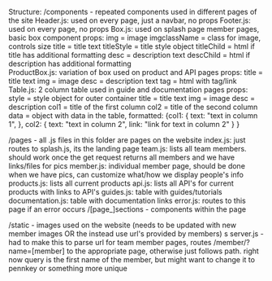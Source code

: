 Structure:
  /components - repeated components used in different pages of the site
    Header.js: used on every page, just a navbar, no props
    Footer.js: used on every page, no props
    Box.js: used on splash page member pages, basic box component
      props:
        img = image
        imgclassName = class for image, controls size
        title = title text
        titleStyle = title style object
        titleChild = html if title has additional formatting
        desc = description text
        descChild = html if description has additional formatting  
    ProductBox.js: variation of box used on product and API pages
      props:
        title = title text
        img = image
        desc = description text
        tag = html with tag/link
    Table.js: 2 column table used in guide and documentation pages
      props:
        style = style object for outer container
        title = title text
        img = image
        desc = description
        col1 = title of the first column
        col2 = title of the second column
        data = object with data in the table, formatted:
          {col1: {
            text: "text in column 1",
            },
          col2: {
            text: "text in column 2",
            link: "link for text in column 2"
            }
          }

  /pages - all .js files in this folder are pages on the website
    index.js: just routes to splash.js, its the landing page
    team.js: lists all team members. should work once the get request returns
      all members and we have links/files for pics
    member.js: individual member page, should be done when we have pics, can
      customize what/how we display people's info
    products.js: lists all current products
    api.js: lists all API's for current products with links to API's
    guides.js: table with guides/tutorials
    documentation.js: table with documentation links
    error.js: routes to this page if an error occurs
    /[page_]sections - components within the page

  /static - images used on the website (needs to be updated with new member
    images OR the instead use url's provided by members)
    s
  server.js - had to make this to parse url for team member pages, routes
    /member/?name=[member] to the appropriate page, otherwise just follows path.
    right now query is the first name of the member, but might want to change
    it to pennkey or something more unique
